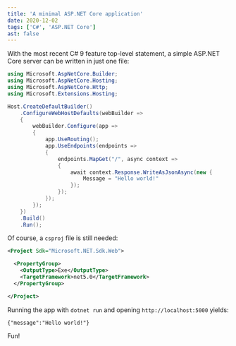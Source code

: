 ```yaml
---
title: 'A minimal ASP.NET Core application'
date: 2020-12-02
tags: ['C#', 'ASP.NET Core']
ast: false
---
```


With the most recent C# 9 feature top-level statement, a simple ASP.NET Core server can be written in just one file:

```cs
using Microsoft.AspNetCore.Builder;
using Microsoft.AspNetCore.Hosting;
using Microsoft.AspNetCore.Http;
using Microsoft.Extensions.Hosting;

Host.CreateDefaultBuilder()
    .ConfigureWebHostDefaults(webBuilder =>
    {
        webBuilder.Configure(app =>
        {
            app.UseRouting();
            app.UseEndpoints(endpoints =>
            {
                endpoints.MapGet("/", async context =>
                {
                    await context.Response.WriteAsJsonAsync(new {
                        Message = "Hello world!"
                    });
                });
            });
        });
    })
    .Build()
    .Run();
```

Of course, a `csproj` file is still needed:

```xml
<Project Sdk="Microsoft.NET.Sdk.Web">

  <PropertyGroup>
    <OutputType>Exe</OutputType>
    <TargetFramework>net5.0</TargetFramework>
  </PropertyGroup>

</Project>
```

Running the app with `dotnet run` and opening `http://localhost:5000` yields:

```
{"message":"Hello world!"}
```

Fun!
